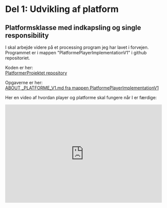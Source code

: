 # Del 1: Udvikling af platform
## Platformsklasse med indkapsling og single responsibility

I skal arbejde videre på et processing program jeg har lavet i forvejen.   
Programmet er i mappen "PlatformePlayerImplementationV1" i github repositoriet.   

Koden er her:   
[PlatformerProjektet repository](https://github.com/prog2di/PlatformerProjektet/)

Opgaverne er her:    
[ABOUT _PLATFORME_V1.md fra mappen PlatformePlayerImplementationV1](https://github.com/prog2di/PlatformerProjektet/blob/main/PlatformePlayerImplementationV1/ABOUT%20_PLATFORME_V1.md)

Her en video af hvordan player og platforme skal fungere når I er færdige:
<iframe width="100%" height="315" src="https://www.youtube.com/embed/7Ir_TBjzM00?si=3GtRztwv3h2iKsy9" title="YouTube video player" frameborder="0" allow="accelerometer; autoplay; clipboard-write; encrypted-media; gyroscope; picture-in-picture; web-share" referrerpolicy="strict-origin-when-cross-origin" allowfullscreen></iframe>